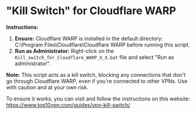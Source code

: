 # "Kill Switch" for Cloudflare WARP

**Instructions:**

1. **Ensure:** Cloudflare WARP is installed in the default directory: C:\Program Files\Cloudflare\Cloudflare WARP before running this script.
2. **Run as Administrator:** Right-click on the `Kill_switch_for_Cloudflare_WARP_X_X.bat` file and select "Run as administrator".

**Note:** This script acts as a kill switch, blocking any connections that don't go through Cloudflare WARP, even if you're connected to other VPNs. Use with caution and at your own risk.

To ensure it works, you can visit and follow the instructions on this website:
https://www.top10vpn.com/guides/vpn-kill-switch/
